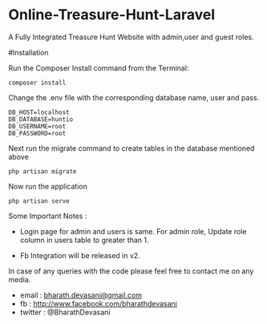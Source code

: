 # Online-Treasure-Hunt-Laravel

A Fully Integrated Treasure Hunt Website with admin,user and guest roles.

#Installation

Run the Composer Install command from the Terminal:
```
composer install
```
Change the .env file with the corresponding database name, user and pass.
```
DB_HOST=localhost
DB_DATABASE=huntio
DB_USERNAME=root
DB_PASSWORD=root

```
Next run the migrate command to create tables in the database mentioned above

```
php artisan migrate
```

Now run the application 
```
php artisan serve
```

Some Important Notes :

* Login page for admin and users is same. For admin role, Update role column in users table to greater than 1.

* Fb Integration will be released in v2.

In case of any queries with the code please feel free to contact me on any media.
* email : bharath.devasani@gmail.com
* fb : http://www.facebook.com/bharathdevasani
* twitter : @BharathDevasani
